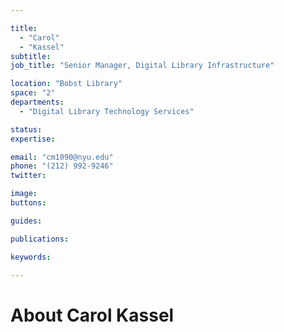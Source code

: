 ```yaml
---

title:
  - "Carol"
  - "Kassel"
subtitle: 
job_title: "Senior Manager, Digital Library Infrastructure"

location: "Bobst Library"
space: "2"
departments:
  - "Digital Library Technology Services"

status: 
expertise:

email: "cm1090@nyu.edu"
phone: "(212) 992-9246"
twitter: 

image: 
buttons:

guides:

publications:

keywords:

---
```


# About Carol Kassel


